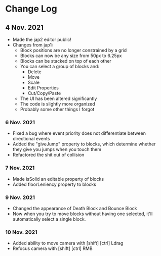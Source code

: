 # Change Log

## 4 Nov. 2021

- Made the jap2 editor public!
- Changes from jap1:
  - Block positions are no longer constrained by a grid
  - Blocks can now be any size from 50px to 6.25px
  - Blocks can be stacked on top of each other
  - You can select a group of blocks and:
    - Delete
    - Move
    - Scale
    - Edit Properties
    - Cut/Copy/Paste
  - The UI has been altered significantly
  - The code is slightly more organized
  - Probably some other things I forgot

### 6 Nov. 2021

- Fixed a bug where event priority does not differentiate between directional events
- Added the "giveJump" property to blocks, which determine whether they give you jumps when you touch them
- Refactored the shit out of collision

### 7 Nov. 2021

- Made isSolid an editable property of blocks
- Added floorLeniency property to blocks

### 9 Nov. 2021

- Changed the appearance of Death Block and Bounce Block
- Now when you try to move blocks without having one selected, it'll automatically select a single block.

### 10 Nov. 2021

- Added ability to move camera with \[shift] \[ctrl] Ldrag
- Refocus camera with \[shift] \[ctrl] RMB
